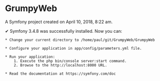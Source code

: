 GrumpyWeb
=========

A Symfony project created on April 10, 2018, 8:22 am.


 ✔  Symfony 3.4.8 was successfully installed. Now you can:

    * Change your current directory to /home/paul/git/GrumpyWeb/GrumpyWeb

    * Configure your application in app/config/parameters.yml file.

    * Run your application:
        1. Execute the php bin/console server:start command.
        2. Browse to the http://localhost:8000 URL.

    * Read the documentation at https://symfony.com/doc

